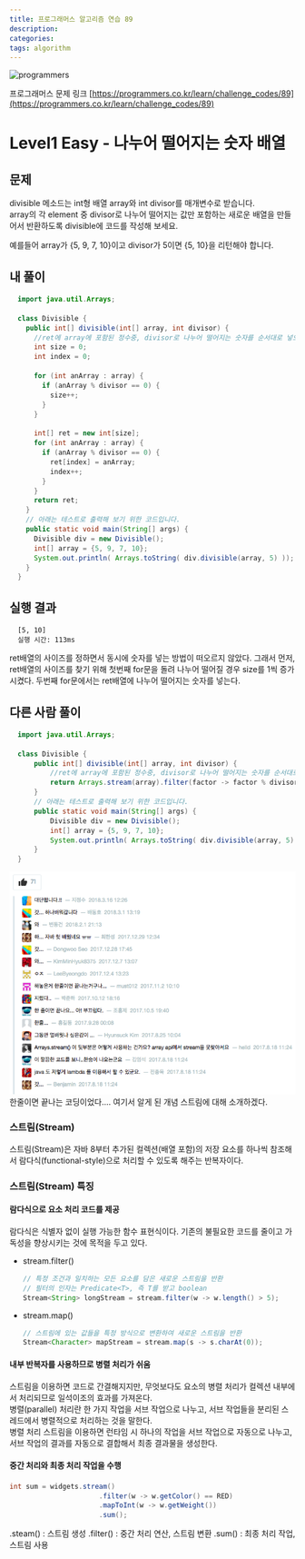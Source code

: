 ```yaml
---
title: 프로그래머스 알고리즘 연습 89
description: 
categories: 
tags: algorithm
---
```


![programmers](https://cdn-images-1.medium.com/max/1600/0*eSOR5yBEIfPZF6Xq.)

프로그래머스 문제 링크 [https://programmers.co.kr/learn/challenge_codes/89](https://programmers.co.kr/learn/challenge_codes/89)

# Level1 Easy - 나누어 떨어지는 숫자 배열

## 문제

divisible 메소드는 int형 배열 array와 int divisor를 매개변수로 받습니다.  
array의 각 element 중 divisor로 나누어 떨어지는 값만 포함하는 새로운 배열을 만들어서 반환하도록 divisible에 코드를 작성해 보세요.  

예를들어 array가 {5, 9, 7, 10}이고 divisor가 5이면 {5, 10}을 리턴해야 합니다.  

## 내 풀이

```java
  import java.util.Arrays;

  class Divisible {
    public int[] divisible(int[] array, int divisor) {
      //ret에 array에 포함된 정수중, divisor로 나누어 떨어지는 숫자를 순서대로 넣으세요.
      int size = 0;
      int index = 0;

      for (int anArray : array) {
        if (anArray % divisor == 0) {
          size++;
        }
      }

      int[] ret = new int[size];
      for (int anArray : array) {
        if (anArray % divisor == 0) {
          ret[index] = anArray;
          index++;
        }
      }
      return ret;
    }
    // 아래는 테스트로 출력해 보기 위한 코드입니다.
    public static void main(String[] args) {
      Divisible div = new Divisible();
      int[] array = {5, 9, 7, 10};
      System.out.println( Arrays.toString( div.divisible(array, 5) ));
    }
  }
```

## 실행 결과

```text
  [5, 10]
  실행 시간: 113ms
```

ret배열의 사이즈를 정하면서 동시에 숫자를 넣는 방법이 떠오르지 않았다. 그래서 먼저, ret배열의 사이즈를 찾기 위해 첫번째 for문을 돌려 나누어 떨어질 경우 size를 1씩 증가시켰다. 두번째 for문에서는 ret배열에 나누어 떨어지는 숫자를 넣는다.

## 다른 사람 풀이

```java
  import java.util.Arrays;

  class Divisible {
      public int[] divisible(int[] array, int divisor) {
          //ret에 array에 포함된 정수중, divisor로 나누어 떨어지는 숫자를 순서대로 넣으세요.
          return Arrays.stream(array).filter(factor -> factor % divisor == 0).toArray();
      }
      // 아래는 테스트로 출력해 보기 위한 코드입니다.
      public static void main(String[] args) {
          Divisible div = new Divisible();
          int[] array = {5, 9, 7, 10};
          System.out.println( Arrays.toString( div.divisible(array, 5) ));
      }
  }
```

![댓글](/assets/images/programmers-comment.png)
한줄이면 끝나는 코딩이었다.... 여기서 알게 된 개념 스트림에 대해 소개하겠다.

### 스트림(Stream)

스트림(Stream)은 자바 8부터 추가된 컬렉션(배열 포함)의 저장 요소를 하나씩 참조해서 람다식(functional-style)으로 처리할 수 있도록 해주는 반복자이다.

### 스트림(Stream) 특징

#### 람다식으로 요소 처리 코드를 제공

람다식은 식별자 없이 실행 가능한 함수 표현식이다. 기존의 불필요한 코드를 줄이고 가독성을 향상시키는 것에 목적을 두고 있다.

* stream.filter()

  ```java
  // 특정 조건과 일치하는 모든 요소를 담은 새로운 스트림을 반환
  // 필터의 인자는 Predicate<T>, 즉 T를 받고 boolean
  Stream<String> longStream = stream.filter(w -> w.length() > 5);
  ```

* stream.map()

  ```java
  // 스트림에 있는 값들을 특정 방식으로 변환하여 새로운 스트림을 반환
  Stream<Character> mapStream = stream.map(s -> s.charAt(0));
  ```

#### 내부 반복자를 사용하므로 병렬 처리가 쉬움

스트림을 이용하면 코드로 간결해지지만, 무엇보다도 요소의 병렬 처리가 컬렉션 내부에서 처리되므로 일석이조의 효과를 가져온다.  
병렬(parallel) 처리란 한 가지 작업을 서브 작업으로 나누고, 서브 작업들을 분리된 스레드에서 병렬적으로 처리하는 것을 말한다.  
병렬 처리 스트림을 이용하면 런타임 시 하나의 작업을 서브 작업으로 자동으로 나누고, 서브 작업의 결과를 자동으로 결합해서 최종 결과물을 생성한다.  

#### 중간 처리와 최종 처리 작업을 수행

```java
int sum = widgets.stream()
                      .filter(w -> w.getColor() == RED)
                      .mapToInt(w -> w.getWeight())
                      .sum();
```

.steam() : 스트림 생성
.filter() : 중간 처리 연산, 스트림 변환
.sum() : 최종 처리 작업, 스트림 사용
